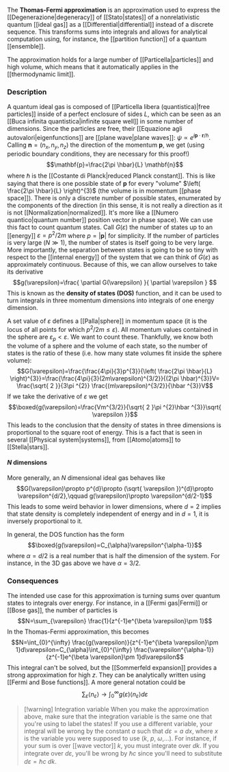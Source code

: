 The **Thomas-Fermi approximation** is an approximation used to express the [[Degenerazione|degeneracy]] of [[Stato|states]] of a nonrelativistic quantum [[ideal gas]] as a [[Differential|differential]] instead of a discrete sequence. This transforms sums into integrals and allows for analytical computation using, for instance, the [[partition function]] of a quantum [[ensemble]].

The approximation holds for a large number of [[Particella|particles]] and high volume, which means that it automatically applies in the [[thermodynamic limit]].
### Description
A quantum ideal gas is composed of [[Particella libera (quantistica)|free particles]] inside of a perfect enclosure of sides $L$, which can be seen as an [[Buca infinita quantistica|infinite square well]] in some number of dimensions. Since the particles are free, their [[Equazione agli autovalori|eigenfunctions]] are [[plane wave|plane waves]]: $\psi\propto e^{i\mathbf{p}\cdot \mathbf{r}/\hbar}$. Calling $\mathbf{n}=(n_{x},n_{y},n_{z})$ the direction of the momentum $\mathbf{p}$, we get (using periodic boundary conditions, they are necessary for this proof!)
$$\mathbf{p}=\frac{2\pi \hbar}{L} \mathbf{n}$$
where $\hbar$ is the [[Costante di Planck|reduced Planck constant]]. This is like saying that there is one possible state of $\mathbf{p}$ for every "volume" $\left( \frac{2\pi \hbar}{L} \right)^{3}$ (the volume is in momentum [[phase space]]). There is only a discrete number of possible states, enumerated by the components of the direction (in this sense, it is not really a direction as it is not [[Normalization|normalized]]. It's more like a [[Numero quantico|quantum number]] position vector in phase space). We can use this fact to count quantum states. Call $G(\varepsilon)$ the number of states up to an [[energy]] $\varepsilon=p^{2}/2m$ where $p=\lvert \mathbf{p} \rvert$ for simplicity. If the number of particles is very large ($N\gg 1$), the number of states is itself going to be very large. More importantly, the separation between states is going to be so tiny with respect to the [[internal energy]] of the system that we can think of $G(\varepsilon)$ as approximately continuous. Because of this, we can allow ourselves to take its derivative
$$g(\varepsilon)=\frac{ \partial G(\varepsilon) }{ \partial \varepsilon } $$
This is known as the **density of states (DOS)** function, and it can be used to turn integrals in three momentum dimensions into integrals of one energy dimension.

A set value of $\varepsilon$ defines a [[Palla|sphere]] in momentum space (it is the locus of all points for which $p^{2}/2m\leq\varepsilon$). All momentum values contained in the sphere are $\varepsilon_{p}<\varepsilon$. We want to count these. Thankfully, we know both the volume of a sphere and the volume of each state, so the number of states is the ratio of these (i.e. how many state volumes fit inside the sphere volume):
$$G(\varepsilon)=\frac{\frac{4\pi}{3}p^{3}}{\left( \frac{2\pi \hbar}{L} \right)^{3}}=\frac{\frac{4\pi}{3}(2m\varepsilon)^{3/2}}{(2\pi \hbar)^{3}}V= \frac{\sqrt{ 2 }}{3\pi ^{2}} \frac{(m\varepsilon)^{3/2}}{\hbar ^{3}}V$$
If we take the derivative of $\varepsilon$ we get
$$\boxed{g(\varepsilon)=\frac{Vm^{3/2}}{\sqrt{ 2 }\pi ^{2}\hbar ^{3}}\sqrt{ \varepsilon }}$$
This leads to the conclusion that the density of states in three dimensions is proportional to the square root of energy. This is a fact that is seen in several [[Physical system|systems]], from [[Atomo|atoms]] to [[Stella|stars]].
#### $N$ dimensions
More generally, an $N$ dimensional ideal gas behaves like
$$G(\varepsilon)\propto p^{d}\propto (\sqrt{ \varepsilon })^{d}\propto \varepsilon^{d/2},\qquad g(\varepsilon)\propto \varepsilon^{d/2-1}$$
This leads to some weird behavior in lower dimensions, where $d=2$ implies that state density is completely independent of energy and in $d=1$, it is inversely proportional to it.

In general, the DOS function has the form
$$\boxed{g(\varepsilon)=C_{\alpha}\varepsilon^{\alpha-1}}$$
where $\alpha=d/2$ is a real number that is half the dimension of the system. For instance, in the 3D gas above we have $\alpha=3/2$.
### Consequences
The intended use case for this approximation is turning sums over quantum states to integrals over energy. For instance, in a [[Fermi gas|Fermi]] or [[Bose gas]], the number of particles is
$$N=\sum_{\varepsilon} \frac{1}{z^{-1}e^{\beta \varepsilon}\pm 1}$$
In the Thomas-Fermi approximation, this becomes
$$N=\int_{0}^{\infty} \frac{g(\varepsilon)}{z^{-1}e^{\beta \varepsilon}\pm 1}d\varepsilon=C_{\alpha}\int_{0}^{\infty} \frac{\varepsilon^{\alpha-1}}{z^{-1}e^{\beta \varepsilon}\pm 1}d\varepsilon$$
This integral can't be solved, but the [[Sommerfeld expansion]] provides a strong approximation for high $z$. They can be analytically written using [[Fermi and Bose functions]]. A more general notation could be
$$\sum_{\varepsilon} \langle n_{\varepsilon} \rangle \to \int_{0}^{\infty}g(\varepsilon)\langle n_{\varepsilon} \rangle d\varepsilon $$

> [!warning] Integration variable
> When you make the approximation above, make sure that the integration variable is the same one that you're using to label the states! If you use a different variable, your integral will be wrong by the constant $a$ such that $d\varepsilon=a\ dx$, where $x$ is the variable you were supposed to use ($k$, $p$, $\omega$,...). For instance, if your sum is over [[wave vector]] $k$, you must integrate over $dk$. If you integrate over $d\varepsilon$, you'll be wrong by $\hbar c$ since you'll need to substitute $d\varepsilon=\hbar c\ dk$.

